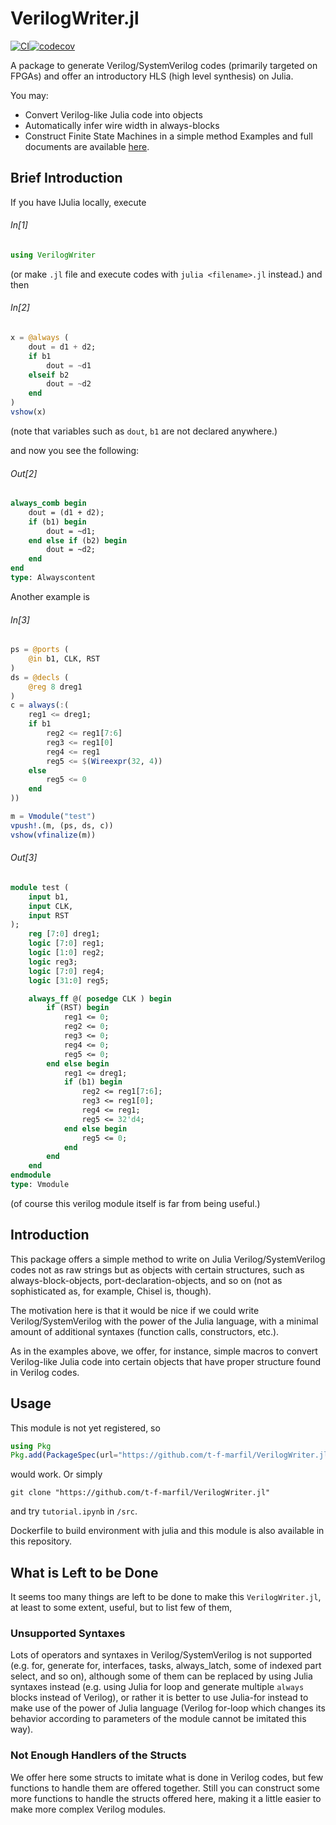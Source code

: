 # VerilogWriter.jl
[![CI](https://github.com/t-f-marfil/VerilogWriter.jl/actions/workflows/CI.yml/badge.svg)](https://github.com/t-f-marfil/VerilogWriter.jl/actions/workflows/CI.yml)[![codecov](https://codecov.io/gh/t-f-marfil/VerilogWriter.jl/branch/master/graph/badge.svg?token=2JM0REZRDK)](https://codecov.io/gh/t-f-marfil/VerilogWriter.jl)

A package to generate Verilog/SystemVerilog codes (primarily targeted on FPGAs) and offer an introductory HLS (high level synthesis) on Julia.

You may:
+ Convert Verilog-like Julia code into objects
+ Automatically infer wire width in always-blocks
+ Construct Finite State Machines in a simple method
Examples and full documents are available [here](https://t-f-marfil.github.io/VerilogWriter.jl/).
## Brief Introduction 

If you have IJulia locally, execute
###### In[1]
```Julia
using VerilogWriter
```
(or make `.jl` file and execute codes with `julia <filename>.jl` instead.) and then

###### In[2]
```Julia
x = @always (
    dout = d1 + d2;
    if b1
        dout = ~d1
    elseif b2 
        dout = ~d2
    end
)
vshow(x)
```

(note that variables such as `dout`, `b1` are not declared anywhere.)

and now you see the following:

###### Out[2]
```systemverilog
always_comb begin
    dout = (d1 + d2);
    if (b1) begin
        dout = ~d1;
    end else if (b2) begin
        dout = ~d2;
    end
end
type: Alwayscontent
```

Another example is 
###### In[3]
```Julia
ps = @ports (
    @in b1, CLK, RST
)
ds = @decls (
    @reg 8 dreg1
)
c = always(:(
    reg1 <= dreg1;
    if b1 
        reg2 <= reg1[7:6]
        reg3 <= reg1[0]
        reg4 <= reg1
        reg5 <= $(Wireexpr(32, 4))
    else 
        reg5 <= 0
    end
))

m = Vmodule("test")
vpush!.(m, (ps, ds, c))
vshow(vfinalize(m))
```

###### Out[3]

```systemverilog
module test (
    input b1,
    input CLK,
    input RST
);
    reg [7:0] dreg1;
    logic [7:0] reg1;
    logic [1:0] reg2;
    logic reg3;
    logic [7:0] reg4;
    logic [31:0] reg5;

    always_ff @( posedge CLK ) begin
        if (RST) begin
            reg1 <= 0;
            reg2 <= 0;
            reg3 <= 0;
            reg4 <= 0;
            reg5 <= 0;
        end else begin
            reg1 <= dreg1;
            if (b1) begin
                reg2 <= reg1[7:6];
                reg3 <= reg1[0];
                reg4 <= reg1;
                reg5 <= 32'd4;
            end else begin
                reg5 <= 0;
            end
        end
    end
endmodule
type: Vmodule
```

(of course this verilog module itself is far from being useful.)

## Introduction

This package offers a simple method to write on Julia Verilog/SystemVerilog codes not as raw strings but as objects with certain structures, such as always-block-objects, port-declaration-objects, and so on (not as sophisticated as, for example, Chisel is, though).

The motivation here is that it would be nice if we could write Verilog/SystemVerilog with the power of the Julia language, with a minimal amount of additional syntaxes (function calls, constructors, etc.). 

As in the examples above, we offer, for instance, simple macros to convert Verilog-like Julia code into certain objects that have proper structure found in Verilog codes.

## Usage 

This module is not yet registered, so
```Julia
using Pkg
Pkg.add(PackageSpec(url="https://github.com/t-f-marfil/VerilogWriter.jl"))
```
would work. Or simply 
```
git clone "https://github.com/t-f-marfil/VerilogWriter.jl"
```
and try `tutorial.ipynb` in `/src`.

Dockerfile to build environment with julia and this module is also available in this repository.


## What is Left to be Done

It seems too many things are left to be done to make this `VerilogWriter.jl`, at least to some extent, useful, but to list few of them, 

### Unsupported Syntaxes
Lots of operators and syntaxes in Verilog/SystemVerilog is not supported (e.g. for, generate for, interfaces, tasks, always_latch, some of indexed part select, and so on), although some of them can be replaced by using Julia syntaxes instead (e.g. using Julia for loop and generate multiple `always` blocks instead of Verilog), or rather it is better to use Julia-for instead to make use of the power of Julia language (Verilog for-loop which changes its behavior according to parameters of the module cannot be imitated this way).

### Not Enough Handlers of the Structs 
We offer here some structs to imitate what is done in Verilog codes, but few functions to handle them are offered together. Still you can construct some more functions to handle the structs offered here, making it a little easier to make more complex Verilog modules.